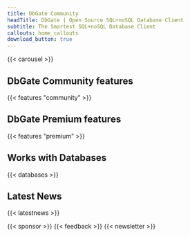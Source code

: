 ```yaml
---
title: DbGate Community
headTitle: DbGate | Open Source SQL+noSQL Database Client
subtitle: The Smartest SQL+noSQL Database Client
callouts: home_callouts
download_button: true
---
```


{{< carousel >}}


## DbGate Community features
{{< features "community" >}}

## DbGate Premium features
{{< features "premium" >}}

## Works with Databases

{{< databases >}}

## Latest News
{{< latestnews >}}


{{< sponsor >}}
{{< feedback >}}
{{< newsletter >}}